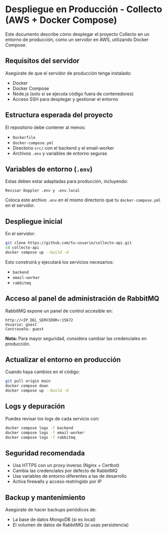 
# Despliegue en Producción - Collecto (AWS + Docker Compose)

Este documento describe cómo desplegar el proyecto Collecto en un entorno de producción, como un servidor en AWS, utilizando Docker Compose.

## Requisitos del servidor

Asegúrate de que el servidor de producción tenga instalado:

- Docker
- Docker Compose
- Node.js (solo si se ejecuta código fuera de contenedores)
- Acceso SSH para desplegar y gestionar el entorno

## Estructura esperada del proyecto

El repositorio debe contener al menos:

- `Dockerfile`
- `docker-compose.yml`
- Directorio `src/` con el backend y el email-worker
- Archivos `.env` y variables de entorno seguras

## Variables de entorno (`.env`)

Estas deben estar adaptadas para producción, incluyendo:

```env
Revisar Doppler .env y .env.local
```

Coloca este archivo `.env` en el mismo directorio que tu `docker-compose.yml` en el servidor.

## Despliegue inicial

En el servidor:

```bash
git clone https://github.com/tu-usuario/collecto-api.git
cd collecto-api
docker compose up --build -d
```

Esto construirá y ejecutará los servicios necesarios:

- `backend`
- `email-worker`
- `rabbitmq`

## Acceso al panel de administración de RabbitMQ

RabbitMQ expone un panel de control accesible en:

```
http://<IP_DEL_SERVIDOR>:15672
Usuario: guest
Contraseña: guest
```

**Nota:** Para mayor seguridad, considera cambiar las credenciales en producción.

## Actualizar el entorno en producción

Cuando haya cambios en el código:

```bash
git pull origin main
docker compose down
docker compose up --build -d
```

## Logs y depuración

Puedes revisar los logs de cada servicio con:

```bash
docker compose logs -f backend
docker compose logs -f email-worker
docker compose logs -f rabbitmq
```

## Seguridad recomendada

- Usa HTTPS con un proxy inverso (Nginx + Certbot)
- Cambia las credenciales por defecto de RabbitMQ
- Usa variables de entorno diferentes a las de desarrollo
- Activa firewalls y acceso restringido por IP

## Backup y mantenimiento

Asegúrate de hacer backups periódicos de:

- La base de datos MongoDB (si es local)
- El volumen de datos de RabbitMQ (si usas persistencia)

